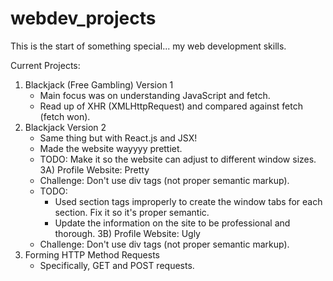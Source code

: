 # webdev_projects

This is the start of something special... my web development skills.

Current Projects:
1) Blackjack (Free Gambling) Version 1
   - Main focus was on understanding JavaScript and fetch.
   - Read up of XHR (XMLHttpRequest) and compared against fetch (fetch won).
2) Blackjack Version 2
   - Same thing but with React.js and JSX!
   - Made the website wayyyy prettiet.
   - TODO: Make it so the website can adjust to different window sizes.
3A) Profile Website: Pretty
   - Challenge: Don't use div tags (not proper semantic markup).
   - TODO: 
      * Used section tags improperly to create the window tabs for each section. Fix it so it's proper semantic.
      * Update the information on the site to be professional and thorough.
3B) Profile Website: Ugly
   - Challenge: Don't use div tags (not proper semantic markup).
4) Forming HTTP Method Requests
   - Specifically, GET and POST requests. 
